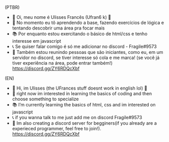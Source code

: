 (PTBR)
- 👋 Oi, meu nome é Ulisses Francês (Ufran6 k) 🤠
- 👀 No momento eu tô aprendendo a base, fazendo exercícios de lógica e tentando descobrir uma área pra focar mais
- 📚 Por enquanto estou exercitando o básico de html/css e tenho interesse em javascript
- 📞 Se quiser falar comigo é só me adicionar no discord - Fragile#9573
- 📡 Também estou reunindo pessoas que são iniciantes, como eu, em um servidor no discord, se tiver interesse só cola e me marca! (se você já tiver experiência na área, pode entrar também!)
https://discord.gg/ZY6RDQcXbf

(EN)
- 👋 Hi, im Ulisses (the UFrances stuff doesnt work in english lol) 🤠
- 👀 right now im interested in learning the basics of coding and then choose something to specialize
- 📚 I’m currently learning the basics of html, css and im interested on javascript
- 📞 if you wanna talk to me just add me on discord Fragile#9573
- 📡 Im also creating a discord server for begginers(if you already are a experieced programmer, feel free to join!).
https://discord.gg/ZY6RDQcXbf

<!---
UFran6/UFran6 is a ✨ special ✨ repository because its `README.md` (this file) appears on your GitHub profile.
You can click the Preview link to take a look at your changes.
--->

